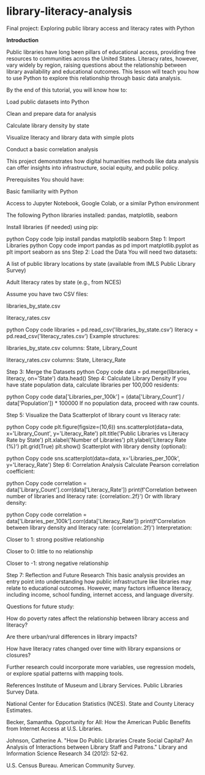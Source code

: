 # library-literacy-analysis
Final project: Exploring public library access and literacy rates with Python

**Introduction**

Public libraries have long been pillars of educational access, providing free resources to communities across the United States. Literacy rates, however, vary widely by region, raising questions about the relationship between library availability and educational outcomes. This lesson will teach you how to use Python to explore this relationship through basic data analysis.

By the end of this tutorial, you will know how to:

Load public datasets into Python

Clean and prepare data for analysis

Calculate library density by state

Visualize literacy and library data with simple plots

Conduct a basic correlation analysis

This project demonstrates how digital humanities methods like data analysis can offer insights into infrastructure, social equity, and public policy.

Prerequisites
You should have:

Basic familiarity with Python

Access to Jupyter Notebook, Google Colab, or a similar Python environment

The following Python libraries installed: pandas, matplotlib, seaborn

Install libraries (if needed) using pip:

python
Copy code
!pip install pandas matplotlib seaborn
Step 1: Import Libraries
python
Copy code
import pandas as pd
import matplotlib.pyplot as plt
import seaborn as sns
Step 2: Load the Data
You will need two datasets:

A list of public library locations by state (available from IMLS Public Library Survey)

Adult literacy rates by state (e.g., from NCES)

Assume you have two CSV files:

libraries_by_state.csv

literacy_rates.csv

python
Copy code
libraries = pd.read_csv('libraries_by_state.csv')
literacy = pd.read_csv('literacy_rates.csv')
Example structures:

libraries_by_state.csv columns: State, Library_Count

literacy_rates.csv columns: State, Literacy_Rate

Step 3: Merge the Datasets
python
Copy code
data = pd.merge(libraries, literacy, on='State')
data.head()
Step 4: Calculate Library Density
If you have state population data, calculate libraries per 100,000 residents:

python
Copy code
data['Libraries_per_100k'] = (data['Library_Count'] / data['Population']) * 100000
If no population data, proceed with raw counts.

Step 5: Visualize the Data
Scatterplot of library count vs literacy rate:

python
Copy code
plt.figure(figsize=(10,6))
sns.scatterplot(data=data, x='Library_Count', y='Literacy_Rate')
plt.title('Public Libraries vs Literacy Rate by State')
plt.xlabel('Number of Libraries')
plt.ylabel('Literacy Rate (%)')
plt.grid(True)
plt.show()
Scatterplot with library density (optional):

python
Copy code
sns.scatterplot(data=data, x='Libraries_per_100k', y='Literacy_Rate')
Step 6: Correlation Analysis
Calculate Pearson correlation coefficient:

python
Copy code
correlation = data['Library_Count'].corr(data['Literacy_Rate'])
print(f'Correlation between number of libraries and literacy rate: {correlation:.2f}')
Or with library density:

python
Copy code
correlation = data['Libraries_per_100k'].corr(data['Literacy_Rate'])
print(f'Correlation between library density and literacy rate: {correlation:.2f}')
Interpretation:

Closer to 1: strong positive relationship

Closer to 0: little to no relationship

Closer to -1: strong negative relationship

Step 7: Reflection and Future Research
This basic analysis provides an entry point into understanding how public infrastructure like libraries may relate to educational outcomes. However, many factors influence literacy, including income, school funding, internet access, and language diversity.

Questions for future study:

How do poverty rates affect the relationship between library access and literacy?

Are there urban/rural differences in library impacts?

How have literacy rates changed over time with library expansions or closures?

Further research could incorporate more variables, use regression models, or explore spatial patterns with mapping tools.

References
Institute of Museum and Library Services. Public Libraries Survey Data.

National Center for Education Statistics (NCES). State and County Literacy Estimates.

Becker, Samantha. Opportunity for All: How the American Public Benefits from Internet Access at U.S. Libraries.

Johnson, Catherine A. "How Do Public Libraries Create Social Capital? An Analysis of Interactions between Library Staff and Patrons." Library and Information Science Research 34 (2012): 52-62.

U.S. Census Bureau. American Community Survey.
